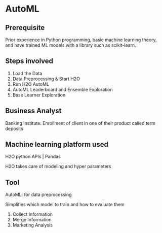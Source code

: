 # AutoML
## Prerequisite
Prior experience in Python programming, basic machine learning theory, and have trained ML models with a library such as scikit-learn.

## Steps involved 
01. Load the Data
02. Data Preprocessing & Start H2O
03. Run H2O AutoML
04. AutoML Leaderboard and Ensemble Exploration
05. Base Learner Exploration

## Business Analyst
Banking Institute: Enrollment of client in one of their product called term deposits 

## Machine learning platform used
H2O python APIs | Pandas

H2O takes care of modeling and hyper parameters   

## Tool 
AutoML: for data preprocessing

Simplifies which model to train and how to evaluate them 
01. Collect Information
02. Merge Information
03. Marketing Analysis
